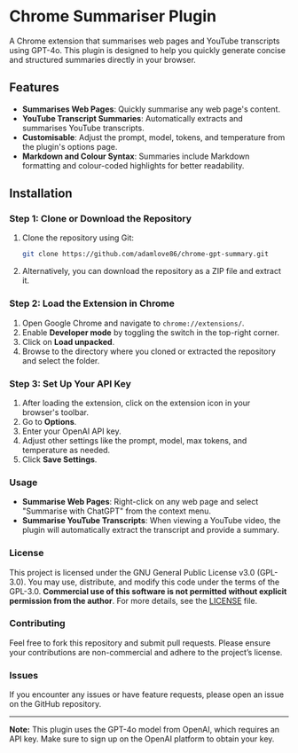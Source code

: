 
# Chrome Summariser Plugin

A Chrome extension that summarises web pages and YouTube transcripts using GPT-4o. This plugin is designed to help you quickly generate concise and structured summaries directly in your browser.

## Features

- **Summarises Web Pages**: Quickly summarise any web page's content.
- **YouTube Transcript Summaries**: Automatically extracts and summarises YouTube transcripts.
- **Customisable**: Adjust the prompt, model, tokens, and temperature from the plugin's options page.
- **Markdown and Colour Syntax**: Summaries include Markdown formatting and colour-coded highlights for better readability.

## Installation

### Step 1: Clone or Download the Repository

1. Clone the repository using Git:
   ```bash
   git clone https://github.com/adamlove86/chrome-gpt-summary.git
   ```

2. Alternatively, you can download the repository as a ZIP file and extract it.

### Step 2: Load the Extension in Chrome

1. Open Google Chrome and navigate to `chrome://extensions/`.
2. Enable **Developer mode** by toggling the switch in the top-right corner.
3. Click on **Load unpacked**.
4. Browse to the directory where you cloned or extracted the repository and select the folder.

### Step 3: Set Up Your API Key

1. After loading the extension, click on the extension icon in your browser's toolbar.
2. Go to **Options**.
3. Enter your OpenAI API key.
4. Adjust other settings like the prompt, model, max tokens, and temperature as needed.
5. Click **Save Settings**.

### Usage

- **Summarise Web Pages**: Right-click on any web page and select "Summarise with ChatGPT" from the context menu.
- **Summarise YouTube Transcripts**: When viewing a YouTube video, the plugin will automatically extract the transcript and provide a summary.

### License

This project is licensed under the GNU General Public License v3.0 (GPL-3.0). You may use, distribute, and modify this code under the terms of the GPL-3.0. **Commercial use of this software is not permitted without explicit permission from the author**. For more details, see the [LICENSE](LICENSE) file.

### Contributing

Feel free to fork this repository and submit pull requests. Please ensure your contributions are non-commercial and adhere to the project’s license.

### Issues

If you encounter any issues or have feature requests, please open an issue on the GitHub repository.

---

**Note:** This plugin uses the GPT-4o model from OpenAI, which requires an API key. Make sure to sign up on the OpenAI platform to obtain your key.
